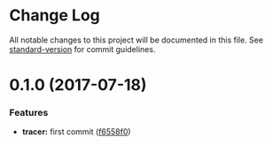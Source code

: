 # Change Log

All notable changes to this project will be documented in this file. See [standard-version](https://github.com/conventional-changelog/standard-version) for commit guidelines.

<a name="0.1.0"></a>
# 0.1.0 (2017-07-18)


### Features

* **tracer:** first commit ([f6558f0](https://github.com/Workpop/redux-tracer/commit/f6558f0))
